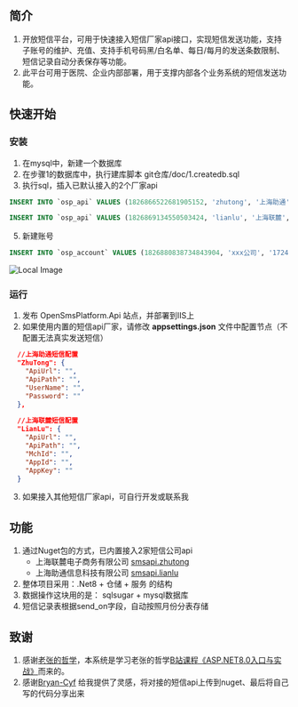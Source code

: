 ## 简介
1. 开放短信平台，可用于快速接入短信厂家api接口，实现短信发送功能，支持子账号的维护、充值、支持手机号码黑/白名单、每日/每月的发送条数限制、短信记录自动分表保存等功能。
2. 此平台可用于医院、企业内部部署，用于支撑内部各个业务系统的短信发送功能。


## 快速开始

### 安装

1. 在mysql中，新建一个数据库
2. 在步骤1的数据库中，执行建库脚本 git仓库/doc/1.createdb.sql
3. 执行sql，插入已默认接入的2个厂家api

```sql
INSERT INTO `osp_api` VALUES (1826866522681905152, 'zhutong', '上海助通',1, 'https://www.ztinfo.cn/','', '2024-08-23 14:18:15', 0, 'admin', NULL, NULL, NULL);

INSERT INTO `osp_api` VALUES (1826869134550503424, 'lianlu', '上海联麓',1,'https://www.shlianlu.com/index.html','','2024-08-23 14:28:38', 0, 'admin', NULL, NULL, NULL);
```

5. 新建账号
```sql
INSERT INTO `osp_account` VALUES (1826880838734843904, 'xxx公司', '1724397308', '1724397308415', '152f540b511b44d58f4b68bf26d3435e', '【xxx公司】', 10000, 1, '自用账号', 'lianlu', '2024-08-23 15:15:08', 0, 'admin', NULL, NULL, NULL);
```

![Local Image](../doc/table-design.png)

### 运行
1. 发布 OpenSmsPlatform.Api 站点，并部署到IIS上
2. 如果使用内置的短信api厂家，请修改 **appsettings.json** 文件中配置节点（不配置无法真实发送短信）
```json
  //上海助通短信配置
  "ZhuTong": {
    "ApiUrl": "",
    "ApiPath": "",
    "UserName": "",
    "Password": ""
  },
  
  //上海联麓短信配置
  "LianLu": {
    "ApiUrl": "",
    "ApiPath": "",
    "MchId": "",
    "AppId": "",
    "AppKey": ""
  }
```
3. 如果接入其他短信厂家api，可自行开发或联系我


## 功能
1. 通过Nuget包的方式，已内置接入2家短信公司api
    - 上海联麓电子商务有限公司 [smsapi.zhutong](https://www.nuget.org/packages/smsapi.zhutong)
    - 上海助通信息科技有限公司 [smsapi.lianlu](https://www.nuget.org/packages/smsapi.lianlu)
2. 整体项目采用：.Net8 + 仓储 + 服务 的结构 
3. 数据操作这块用的是： sqlsugar + mysql数据库
4. 短信记录表根据send_on字段，自动按照月份分表存储

## 致谢
1. 感谢[老张的哲学](https://github.com/anjoy8)，本系统是学习老张的哲学[B站课程《ASP.NET8.0入口与实战》](https://www.bilibili.com/video/BV13g4y1Z7in/?spm_id_from=333.999.0.0&vd_source=d4e8ce91bfd8d13dde3972cb1ac9b6a9)而来的。
2. 感谢[Bryan-Cyf](https://github.com/Bryan-Cyf/SuperShortLink) 给我提供了灵感，将对接的短信api上传到nuget、最后将自己写的代码分享出来

